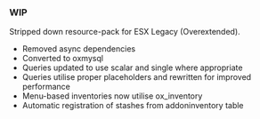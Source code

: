 ### WIP

Stripped down resource-pack for ESX Legacy (Overextended).
- Removed async dependencies
- Converted to oxmysql
- Queries updated to use scalar and single where appropriate
- Queries utilise proper placeholders and rewritten for improved performance
- Menu-based inventories now utilise ox_inventory
- Automatic registration of stashes from addoninventory table
